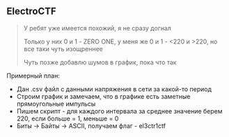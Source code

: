## ElectroCTF
> У ребят уже имеется похожий, я не сразу догнал
> 
> Только у них 0 и 1 - ZERO ONE, у меня же 0 и 1 - <220 и >220, но все таки чуть изощреннее
>
> Чуть позже добавлю шумов в график, пока что так

Примерный план:
 - Дан .csv файл с данными напряжения в сети за какой-то период
 - Строим график и замечаем, что в графике есть заметные прямоугольные импульсы
 - Пишем скрипт - для каждого интервала за среднее значение берем 220, если больше = 1, меньше = 0
 - Биты -> Байты -> ASCII, получаем флаг - el3ctr1ctf
